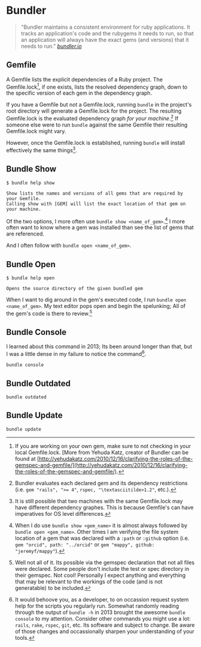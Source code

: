 # Bundler

> "Bundler maintains a consistent environment for ruby applications.
> It tracks an application's code and the rubygems it needs to run, so that an application will always have the exact gems (and versions) that it needs to run." *[bundler.io](http://bundler.io/)*

## Gemfile

A Gemfile lists the explicit dependencies of a Ruby project.
The Gemfile.lock[^gemfile_lock], if one exists, lists the resolved dependency graph, down to the specific version of each gem in the dependency graph.

If you have a Gemfile but not a Gemfile.lock, running `bundle` in the project's root directory will generate a Gemfile.lock for the project.
The resulting Gemfile.lock is the evaluated dependency graph *for your machine*.[^evaluated_dependency_graph_for_your_machine] If someone else were to run `bundle` against the same Gemfile their resulting Gemfile.lock might vary.

However, once the Gemfile.lock is established, running `bundle` will install effectively the same things[^gemfile_lock_variances].

## Bundle Show

```console
$ bundle help show

Show lists the names and versions of all gems that are required by your Gemfile.
Calling show with [GEM] will list the exact location of that gem on your machine.
```

Of the two options, I more often use `bundle show <name_of_gem>`.[^why_bundle_show]
I more often want to know where a gem was installed than see the list of gems that are referenced.

And I often follow with `bundle open <name_of_gem>`.

## Bundle Open

```console
$ bundle help open

Opens the source directory of the given bundled gem
```

When I want to dig around in the gem's executed code, I run `bundle open <name_of_gem>`.
My text editor pops open and begin the spelunking; All of the gem's code is there to review.[^well_not_all_of_it]

## Bundle Console

I learned about this command in 2013; Its been around longer than that, but I was a little dense in my failure to notice the command[^regularly_dash_help].

`bundle console`

## Bundle Outdated

`bundle outdated`

## Bundle Update

`bundle update`

<!-- footnotes  -->
[^gemfile_lock]: If you are working on your own gem, make sure to not checking in your local Gemfile.lock. [More from Yehuda Katz, creator of Bundler can be found at [http://yehudakatz.com/2010/12/16/clarifying-the-roles-of-the-gemspec-and-gemfile/](http://yehudakatz.com/2010/12/16/clarifying-the-roles-of-the-gemspec-and-gemfile/).

[^why_bundle_show]: When I do use `bundle show <gem_name>` it is almost always followed by `bundle open <gem_name>`. Other times I am verifying the file system location of a gem that was declared with a `:path` or `:github` option (i.e. `gem "orcid", path: "../orcid"` or `gem "mappy", github: "jeremyf/mappy"`).

[^well_not_all_of_it]: Well not all of it. Its possible via the gemspec declaration that not all files were declared. Some people don't include the test or spec directory in their gemspec. Not cool! Personally I expect anything and everything that may be relevant to the workings of the code (and is not generatable) to be included.

[^gemfile_lock_variances]: It is still possible that two machines with the same Gemfile.lock may have different dependency graphes. This is because Gemfile's can have imperatives for OS level differences.

[^evaluated_dependency_graph_for_your_machine]: Bundler evaluates each declared gem and its dependency restrictions (i.e. `gem "rails", ">= 4"`, `rspec, "\textasciitilde>1.2"`, etc.).

[^regularly_dash_help]: It would behoove you, as a developer, to on occassion request system help for the scripts you regularly run. Somewhat randomly reading through the output of `bundle -h` in 2013 brought the awesome `bundle console` to my attention. Consider other commands you might use a lot: `rails`, `rake`, `rspec`, `git`, etc. Its software and subject to change. Be aware of those changes and occassionally sharpen your understanding of your tools.